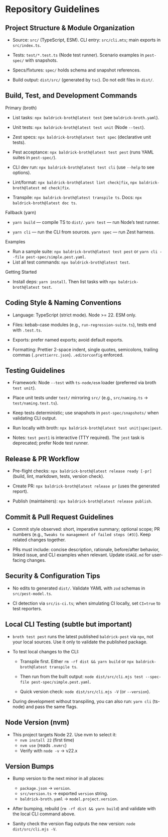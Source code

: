 # Repository Guidelines

## Project Structure & Module Organization

-   Source: `src/` (TypeScript, ESM). CLI entry: `src/cli.mts`; main
    exports in `src/index.ts`.

-   Tests: `test/*.test.ts` (Node test runner). Scenario examples in
    `pest-spec/` with snapshots.

-   Specs/fixtures: `spec/` holds schema and snapshot references.

-   Build output: `dist/src/` (generated by `tsc`). Do not edit files in
    `dist/`.

## Build, Test, and Development Commands

Primary (broth)

-   List tasks: `npx baldrick-broth@latest test` (see
    `baldrick-broth.yaml`).

-   Unit tests: `npx baldrick-broth@latest test unit` (Node `--test`).

-   Zest specs: `npx baldrick-broth@latest test spec` (declarative unit
    tests).

-   Pest acceptance: `npx baldrick-broth@latest test pest` (runs YAML
    suites in `pest-spec/`).

-   CLI dev run: `npx baldrick-broth@latest test cli` (use `--help` to see
    options).

-   Lint/format: `npx baldrick-broth@latest lint check|fix`, `npx
    baldrick-broth@latest md check|fix`.

-   Transpile: `npx baldrick-broth@latest transpile ts`. Docs: `npx
    baldrick-broth@latest doc ts`.

Fallback (yarn)

-   `yarn build` — compile TS to `dist/`. `yarn test` — run Node’s test
    runner.

-   `yarn cli` — run the CLI from sources. `yarn spec` — run Zest harness.

Examples

-   Run a sample suite: `npx baldrick-broth@latest test pest` or `yarn cli --file pest-spec/simple.pest.yaml`.
-   List all test commands: `npx baldrick-broth@latest test`.

Getting Started

-   Install deps: `yarn install`. Then list tasks with `npx
    baldrick-broth@latest test`.

## Coding Style & Naming Conventions

-   Language: TypeScript (strict mode). Node >= 22. ESM only.

-   Files: kebab-case modules (e.g., `run-regression-suite.ts`), tests end
    with `.test.ts`.

-   Exports: prefer named exports; avoid default exports.

-   Formatting: Prettier 2-space indent, single quotes, semicolons,
    trailing commas (`.prettierrc.json`). `.editorconfig` enforced.

## Testing Guidelines

-   Framework: Node `--test` with `ts-node/esm` loader (preferred via broth
    `test unit`).

-   Place unit tests under `test/` mirroring `src/` (e.g., `src/naming.ts`
    → `test/naming.test.ts`).

-   Keep tests deterministic; use snapshots in `pest-spec/snapshots/` when
    validating CLI output.

-   Run locally with broth: `npx baldrick-broth@latest test
    unit|spec|pest`.

-   Notes: `test pest1` is interactive (TTY required). The `jest` task is
    deprecated; prefer Node test runner.

## Release & PR Workflow

-   Pre-flight checks: `npx baldrick-broth@latest release ready [-pr]`
    (build, lint, markdown, tests, version check).

-   Create PR: `npx baldrick-broth@latest release pr` (uses the generated
    report).

-   Publish (maintainers): `npx baldrick-broth@latest release publish`.

## Commit & Pull Request Guidelines

-   Commit style observed: short, imperative summary; optional scope; PR
    numbers (e.g., `Tweaks to management of failed steps (#3)`). Keep
    related changes together.

-   PRs must include: concise description, rationale, before/after
    behavior, linked issue, and CLI examples when relevant. Update
    `USAGE.md` for user-facing changes.

## Security & Configuration Tips

-   No edits to generated `dist/`. Validate YAML with `zod` schemas in
    `src/pest-model.ts`.

-   CI detection via `src/is-ci.ts`; when simulating CI locally, set
    `CI=true` to test reporters.

## Local CLI Testing (subtle but important)

-   `broth test pest` runs the latest published `baldrick-pest` via `npx`,
    not your local sources. Use it only to validate the published package.

-   To test local changes to the CLI:

    -   Transpile first. Either `rm -rf dist && yarn build` or `npx
        baldrick-broth@latest transpile ts`.

    -   Then run from the built output: `node dist/src/cli.mjs test --spec-file
        pest-spec/simple.pest.yaml`.

    -   Quick version check: `node dist/src/cli.mjs -V` (or `--version`).

-   During development without transpiling, you can also run: `yarn cli`
    (ts-node) and pass the same flags.

## Node Version (nvm)

-   This project targets Node 22. Use nvm to select it:
    -   `nvm install 22` (first time)
    -   `nvm use` (reads `.nvmrc`)
    -   Verify with `node -v` → v22.x

## Version Bumps

-   Bump version to the next minor in all places:
    -   `package.json` → `version`.
    -   `src/version.ts` → exported `version` string.
    -   `baldrick-broth.yaml` → `model.project.version`.

-   After bumping, rebuild (`rm -rf dist && yarn build`) and validate with
    the local CLI command above.

-   Sanity check the version flag outputs the new version: `node
    dist/src/cli.mjs -V`.
